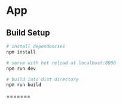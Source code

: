 # App

## Build Setup

``` bash
# install dependencies
npm install

# serve with hot reload at localhost:8080
npm run dev

# build into dist directory
npm run build
```
=======

